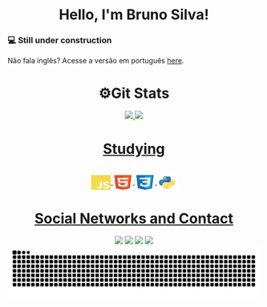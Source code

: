 <h1 style="text-align: center;">Hello, I'm Bruno Silva!</h1>
<h3>💻 Still under construction</h3>

Não fala inglês? Acesse a versão em português [here](https://github.com/ibrunosilva/ibrunosilva/blob/main/README.md).<br>

<!--
Dashboard de status do Github
-->
<h1 align="center">⚙Git Stats</h1>

 <div align="center">
  <a href="https://github.com/ibrunosilva">
  <img height="180em" src="https://github-readme-stats.vercel.app/api?username=ibrunosilva&show_icons=true&theme=codeSTACKr&include_all_commits=true&count_private=true"/>
  <img height="180em" src="https://github-readme-stats.vercel.app/api/top-langs/?username=ibrunosilva&layout=compact&langs_count=16&theme=codeSTACKr"/>
</div>

<!--
Tópico com o que estou estudando atualmente
-->
   <h1 align="center">Studying</h1>
<div style="display: inline_block": align=center><br>
  <img align="center" alt="Bruno-Js" height="30" width="40" src="https://raw.githubusercontent.com/devicons/devicon/master/icons/javascript/javascript-plain.svg">
  <img align="center" alt="Bruno-HTML" height="30" width="40" src="https://raw.githubusercontent.com/devicons/devicon/master/icons/html5/html5-original.svg">
  <img align="center" alt="Bruno-CSS" height="30" width="40" src="https://raw.githubusercontent.com/devicons/devicon/master/icons/css3/css3-original.svg">
  <img align="center" alt="Bruno-Python" height="30" width="40" src="https://raw.githubusercontent.com/devicons/devicon/master/icons/python/python-original.svg">
</div>

<!--
Minhas Redes Sociais
-->
 <h1 align="center">Social Networks and Contact</h1>
<div align="center">
  <a href="https://www.linkedin.com/in/contatobrunosilva" target="_blank"><img src="https://img.shields.io/badge/-LinkedIn-%230077B5?style=for-the-badge&logo=linkedin&logoColor=white" target="_blank"></a>
  <a href="https://instagram.com/ibrunosilva" target="_blank"><img src="https://img.shields.io/badge/-Instagram-%23E4405F?style=for-the-badge&logo=instagram&logoColor=white" target="_blank"></a>
  <a href="https://wa.me/5581997005009" target="_blank"><img src="https://img.shields.io/badge/WhatsApp-25D366?style=for-the-badge&logo=whatsapp&logoColor=white"></a>
  <a href = "mailto:contato.brunosilva@gmail.com"><img src="https://img.shields.io/badge/-Gmail-%23333?style=for-the-badge&logo=gmail&logoColor=white" target="_blank"></a>
   <!---
  <a href="https://discord.gg/G9GPg5SA75" target="_blank"><img src="https://img.shields.io/badge/Discord-7289DA?style=for-the-badge&logo=discord&logoColor=white" target="_blank"></a> 
  --->
 
  <picture>
  <source media="(prefers-color-scheme: dark)" srcset="https://raw.githubusercontent.com/ibrunosilva/ibrunosilva/output/github-contribution-grid-snake-dark.svg">
  <source media="(prefers-color-scheme: light)" srcset="https://raw.githubusercontent.com/ibrunosilva/ibrunosilva/output/github-contribution-grid-snake.svg">
  <img alt="github contribution grid snake animation" src="https://raw.githubusercontent.com/ibrunosilva/ibrunosilva/output/github-contribution-grid-snake.svg">
</picture>
 
</div>
